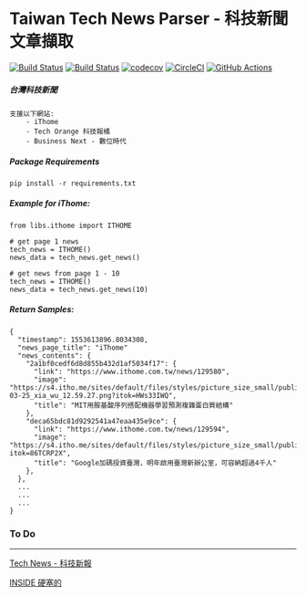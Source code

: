 # Taiwan Tech News Parser - 科技新聞文章擷取
[![Build Status](https://travis-ci.org/WisChang005/technews_tw.svg?branch=master)](https://travis-ci.org/WisChang005/technews_tw)
[![Build Status](https://dev.azure.com/wisdevops/technews-tw/_apis/build/status/WisChang005.technews_tw?branchName=master)](https://dev.azure.com/wisdevops/technews-tw/_build/latest?definitionId=12&branchName=master)
[![codecov](https://codecov.io/gh/WisChang005/technews_tw/branch/master/graph/badge.svg)](https://codecov.io/gh/WisChang005/technews_tw)
[![CircleCI](https://circleci.com/gh/WisChang005/technews_tw.svg?style=svg)](https://circleci.com/gh/WisChang005/technews_tw)
[![GitHub Actions](https://github.com/WisChang005/technews_tw/workflows/Python%20application/badge.svg)](https://github.com/WisChang005/technews_tw/actions)


##### 台灣科技新聞
```
支援以下網站:
    - iThome
    - Tech Orange 科技報橘
    - Business Next - 數位時代
```

##### Package Requirements
```
pip install -r requirements.txt
```

##### Example for iThome:
```
from libs.ithome import ITHOME

# get page 1 news
tech_news = ITHOME()
news_data = tech_news.get_news()

# get news from page 1 - 10
tech_news = ITHOME()
news_data = tech_news.get_news(10)
```

##### Return Samples:
```
{
  "timestamp": 1553613896.8034308,
  "news_page_title": "iThome"
  "news_contents": {
    "2a1bf0cedf6d8d855b432d1af5034f17": {
      "link": "https://www.ithome.com.tw/news/129580",
      "image": "https://s4.itho.me/sites/default/files/styles/picture_size_small/public/field/image/ying_mu_kuai_zhao_2019-03-25_xia_wu_12.59.27.png?itok=HWs33IWQ",
      "title": "MIT用胺基酸序列搭配機器學習預測複雜蛋白質結構"
    },
    "deca65bdc81d9292541a47eaa435e9ce": {
      "link": "https://www.ithome.com.tw/news/129594",
      "image": "https://s4.itho.me/sites/default/files/styles/picture_size_small/public/field/image/google2_she_ying_huang_yu_yun_.jpg?itok=86TCRP2X",
      "title": "Google加碼投資臺灣，明年啟用臺灣新辦公室，可容納超過4千人"
    },
  },
  ...
  ...
  ...
}
```


### To Do
------------
[Tech News - 科技新報](https://technews.tw/)

[INSIDE 硬塞的](https://www.inside.com.tw/)

